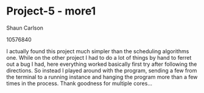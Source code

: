 Project-5 - more1
===============

Shaun Carlson

10576840

I actually found this project much simpler than the scheduling algorithms one.  While on the
other project I had to do a lot of things by hand to ferret out a bug I had, here everything
worked basically first try after following the directions.  So instead I played around with
the program, sending a few from the terminal to a running instance and hanging the program
more than a few times in the process.  Thank goodness for multiple cores... 